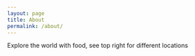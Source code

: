 ```yaml
---
layout: page
title: About
permalink: /about/
---
```


Explore the world with food, see top right for different locations

